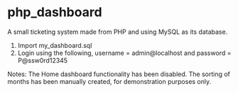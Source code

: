 # php_dashboard
A small ticketing system made from PHP and using MySQL as its database.

1. Import my_dashboard.sql
2. Login using the following, username = admin@localhost and password = P@ssw0rd12345

Notes:
The Home dashboard functionality has been disabled.
The sorting of months has been manually created, for demonstration purposes only.
